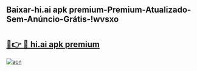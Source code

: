 
## Baixar-hi.ai apk premium-Premium-Atualizado-Sem-Anúncio-Grátis-!wvsxo

# <h2><a href="https://andorid.site?title=hi.ai_apk_premium&ref=27">🔗👉 🔴 hi.ai apk premium</a></h2>

[![acn](https://github.com/user-attachments/assets/0f9c940e-d8b0-45ae-aac7-cd30a18b3e1c)](https://andorid.site?title=hi.ai_apk_premium&ref=27)

